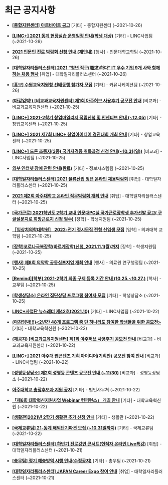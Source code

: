 # 최근 공지사항

* **[[종합지원센터] 아르바이트 공고](http://ajou.ac.kr/kr/ajou/notice.do?mode=view&amp;articleNo=114265&amp;article.offset=0&amp;articleLimit=30)**
 [기타] - 종합지원센터 (~2021-10-26)

* **[[LINC+] 2021 동계 현장실습 운영일정 안내(학생 대상)](http://ajou.ac.kr/kr/ajou/notice.do?mode=view&amp;articleNo=114264&amp;article.offset=0&amp;articleLimit=30)**
 [기타] - LINC사업팀 (~2021-10-26)

* **[2021 인문인 진로 박람회 신청 안내 (재안내)](http://ajou.ac.kr/kr/ajou/notice.do?mode=view&amp;articleNo=114263&amp;article.offset=0&amp;articleLimit=30)**
 [행사] - 인문대학교학팀 (~2021-10-26)

* **[[대학일자리플러스센터] 2021 “청년 직구(職求)하다” IT 우수 기업 9개 사와 함께하는 채용 행사](http://ajou.ac.kr/kr/ajou/notice.do?mode=view&amp;articleNo=114258&amp;article.offset=0&amp;articleLimit=30)**
 [취업] - 대학일자리플러스센터 (~2021-10-26)

* **[[홍보] 수원교육지원청 선배동행 참가자 모집](http://ajou.ac.kr/kr/ajou/notice.do?mode=view&amp;articleNo=114256&amp;article.offset=0&amp;articleLimit=30)**
 [기타] - 커뮤니케이션팀 (~2021-10-26)

* **[(마감임박!) [비교과교육지원센터] 제1회 아주허브 사용후기 공모전 안내](http://ajou.ac.kr/kr/ajou/notice.do?mode=view&amp;articleNo=114252&amp;article.offset=0&amp;articleLimit=30)**
 [비교과] - 비교과교육지원센터 (~2021-10-25)

* **[[LINC+] 2021-2학기 창업마일리지 적립신청 및 인센티브 안내 (~12.05)](http://ajou.ac.kr/kr/ajou/notice.do?mode=view&amp;articleNo=114250&amp;article.offset=0&amp;articleLimit=30)**
 [기타] - 창업교육센터 (~2021-10-25)

* **[[LINC+] 2021 제7회 LINC+ 창업아이디어 경진대회 개최 안내](http://ajou.ac.kr/kr/ajou/notice.do?mode=view&amp;articleNo=114249&amp;article.offset=0&amp;articleLimit=30)**
 [기타] - 창업교육센터 (~2021-10-25)

* **[[LINC+] 드론 조종자(3종) 국가자격증 취득과정 신청 안내(~10.31(일))](http://ajou.ac.kr/kr/ajou/notice.do?mode=view&amp;articleNo=114247&amp;article.offset=0&amp;articleLimit=30)**
 [비교과] - LINC사업팀 (~2021-10-25)

* **[외부 인터넷 장애 관련 안내(완료)](http://ajou.ac.kr/kr/ajou/notice.do?mode=view&amp;articleNo=114217&amp;article.offset=0&amp;articleLimit=30)**
 [기타] - 정보시스템팀 (~2021-10-25)

* **[[대학일자리플러스센터] 2021 물류산업 청년 온라인 채용박람회](http://ajou.ac.kr/kr/ajou/notice.do?mode=view&amp;articleNo=114216&amp;article.offset=0&amp;articleLimit=30)**
 [취업] - 대학일자리플러스센터 (~2021-10-25)

* **[2021 제2회 아주대학교 온라인 직무박람회 개최 안내](http://ajou.ac.kr/kr/ajou/notice.do?mode=view&amp;articleNo=114213&amp;article.offset=0&amp;articleLimit=30)**
 [취업] - 대학일자리플러스센터 (~2021-10-25)

* **[[국가근로] 2021학년도 2학기 교내 인문대PC실 국가근로장학생 추가선발 공고( 구글설문지로 희망근로지 신청 필수)](http://ajou.ac.kr/kr/ajou/notice.do?mode=view&amp;articleNo=114212&amp;article.offset=0&amp;articleLimit=30)**
 [장학] - 학생지원팀 (~2021-10-25)

* **[［임상치의학대학원］ 2022-전기 정시모집 전형 신입생 모집](http://ajou.ac.kr/kr/ajou/notice.do?mode=view&amp;articleNo=114211&amp;article.offset=0&amp;articleLimit=30)**
 [입학] - 의과대학 교학팀 (~2021-10-25)

* **[[장학]코로나극복장학(바르게장학)신청_2021.11.1(월)까지](http://ajou.ac.kr/kr/ajou/notice.do?mode=view&amp;articleNo=114209&amp;article.offset=0&amp;articleLimit=30)**
 [장학] - 학생지원팀 (~2021-10-25)

* **[[행사] 제8회 의약학 공동심포지엄 개최 안내](http://ajou.ac.kr/kr/ajou/notice.do?mode=view&amp;articleNo=114205&amp;article.offset=0&amp;articleLimit=30)**
 [행사] - 의료원 연구행정팀 (~2021-10-25)

* **[[Remind][학부] 2021-2학기 최종 구제 등록 기간 안내 (10.25.~10.27.)](http://ajou.ac.kr/kr/ajou/notice.do?mode=view&amp;articleNo=114204&amp;article.offset=0&amp;articleLimit=30)**
 [학사] - 교무팀 (~2021-10-25)

* **[[학생상담소] 온라인 집단상담 프로그램 참여자 모집](http://ajou.ac.kr/kr/ajou/notice.do?mode=view&amp;articleNo=114203&amp;article.offset=0&amp;articleLimit=30)**
 [기타] - 학생상담소 (~2021-10-25)

* **[LINC+사업단 뉴스레터 제42호(2021.10)](http://ajou.ac.kr/kr/ajou/notice.do?mode=view&amp;articleNo=114197&amp;article.offset=0&amp;articleLimit=30)**
 [기타] - LINC사업팀 (~2021-10-22)

* **[(마감임박!!!)&lt;2년간 48개 프로그램 중 단 하나라도 참여한 학생들을 위한 공모전&gt;](http://ajou.ac.kr/kr/ajou/notice.do?mode=view&amp;articleNo=114196&amp;article.offset=0&amp;articleLimit=30)**
 [기타] - 대학교육혁신원 (~2021-10-22)

* **[(재공지) [비교과교육지원센터] 제1회 아주허브 사용후기 공모전 안내](http://ajou.ac.kr/kr/ajou/notice.do?mode=view&amp;articleNo=114195&amp;article.offset=0&amp;articleLimit=30)**
 [비교과] - 비교과교육지원센터 (~2021-10-22)

* **[[LINC+] 2021 아주대 웹콘텐츠 기획 아이디어(기획안) 공모전 참여 안내](http://ajou.ac.kr/kr/ajou/notice.do?mode=view&amp;articleNo=114193&amp;article.offset=0&amp;articleLimit=30)**
 [비교과] - LINC사업팀 (~2021-10-22)

* **[[성평등상담소] 제2회 성평등 콘텐츠 공모전 안내 (~11/30)](http://ajou.ac.kr/kr/ajou/notice.do?mode=view&amp;articleNo=114191&amp;article.offset=0&amp;articleLimit=30)**
 [비교과] - 성평등상담소 (~2021-10-22)

* **[아주대학교 총장후보자 지원 공지](http://ajou.ac.kr/kr/ajou/notice.do?mode=view&amp;articleNo=114190&amp;article.offset=0&amp;articleLimit=30)**
 [기타] - 법인사무처 (~2021-10-22)

* **[「제6회 대학혁신지원사업 Webinar 컨퍼런스」 개최 안내](http://ajou.ac.kr/kr/ajou/notice.do?mode=view&amp;articleNo=114189&amp;article.offset=0&amp;articleLimit=30)**
 [기타] - 대학교육혁신원 (~2021-10-22)

* **[[생활관]2021년 2학기 생활관 추가 신청 안내](http://ajou.ac.kr/kr/ajou/notice.do?mode=view&amp;articleNo=114188&amp;article.offset=0&amp;articleLimit=30)**
 [기타] - 생활관 (~2021-10-22)

* **[[국제교류팀] 21-동계 해외단기파견 모집 (~10.31일까지)](http://ajou.ac.kr/kr/ajou/notice.do?mode=view&amp;articleNo=114175&amp;article.offset=0&amp;articleLimit=30)**
 [기타] - 국제교류팀 (~2021-10-22)

* **[[대학일자리플러스센터] 하반기 진로강연 콘서트(현직자 온라인 Live특강)](http://ajou.ac.kr/kr/ajou/notice.do?mode=view&amp;articleNo=114163&amp;article.offset=0&amp;articleLimit=30)**
 [취업] - 대학일자리플러스센터 (~2021-10-21)

* **[[총무팀] 정기 해충방역 시행 안내(수정공지)](http://ajou.ac.kr/kr/ajou/notice.do?mode=view&amp;articleNo=114162&amp;article.offset=0&amp;articleLimit=30)**
 [기타] - 총무팀 (~2021-10-21)

* **[[대학일자리플러스센터] JAPAN Career Expo 참여 안내](http://ajou.ac.kr/kr/ajou/notice.do?mode=view&amp;articleNo=114159&amp;article.offset=0&amp;articleLimit=30)**
 [취업] - 대학일자리플러스센터 (~2021-10-21)
